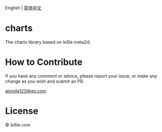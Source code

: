 English | [简体中文](./README.CN.md)

# charts

The charts library based on le5le meta2d.

# How to Contribute

If you have any comment or advice, please report your issue, or make any change as you wish and submit an PR.

alsmile123@qq.com

# License

© le5le.com
